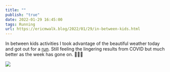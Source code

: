 ```yaml
---
title: ""
publish: "true"
date: 2022-01-29 16:45:00
tags: Running
url: https://ericmwalk.blog/2022/01/29/in-between-kids.html
---
```


In between kids activities I took advantage of the beautiful weather today and got out for a [run](http://www.strava.com/activities/6601686397). Still feeling the lingering results from COVID but much better as the week has gone on. 🏃🏻‍♂️

![](https://ericmwalk.blog/uploads/2022/f8d00f3207.jpg)